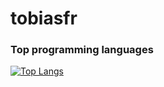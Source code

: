 # tobiasfr


### Top programming languages

[![Top Langs](https://github-readme-stats.vercel.app/api/top-langs/?username=tobias-fritz&layout=compact)](https://github.com/tobias-fritz)
